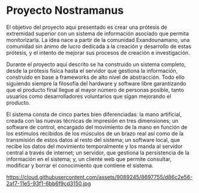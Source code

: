 # Proyecto Nostramanus



El objetivo del proyecto aquí presentado es crear una prótesis de extremidad superior con un sistema de información asociado que permita monitorizarla. La idea nace a partir de la comunidad Exandounamano, una comunidad sin ánimo de lucro dedicada a la creación y desarrollo de estas prótesis, y el intento de mejorar sus procesos de creación e investigación. 

Durante el proyecto aquí descrito se ha construido un sistema completo, desde la prótesis física hasta el servidor que gestiona la información, construido en base a frameworks de alto nivel de abstracción. Todo ello siguiendo siempre la filosofía del hardware y software libre garantizando que el producto final llegue al mayor número de personas posible, tanto usuarios como desarrolladores voluntarios que sigan mejorando el producto. 

El sistema consta de cinco partes bien diferenciadas: la mano artificial, creada con las nuevas técnicas de impresión en tres dimensiones; un software de control, encargado del movimiento de la mano en función de los estímulos recibidos de los músculos de un brazo real así como de la transmisión de estos datos al resto del sistema; un software local, que recibe los datos del movimiento temporalmente y los manda al servidor central a través de internet; un servidor, que gestiona la persistencia de la información en el sistema; y, un cliente web que permite consultar, modificar y borrar el conocimiento que contiene el sistema.

https://cloud.githubusercontent.com/assets/9089245/8697755/d86c2e56-2af7-11e5-93f1-6bb6f9cd3150.jpg
